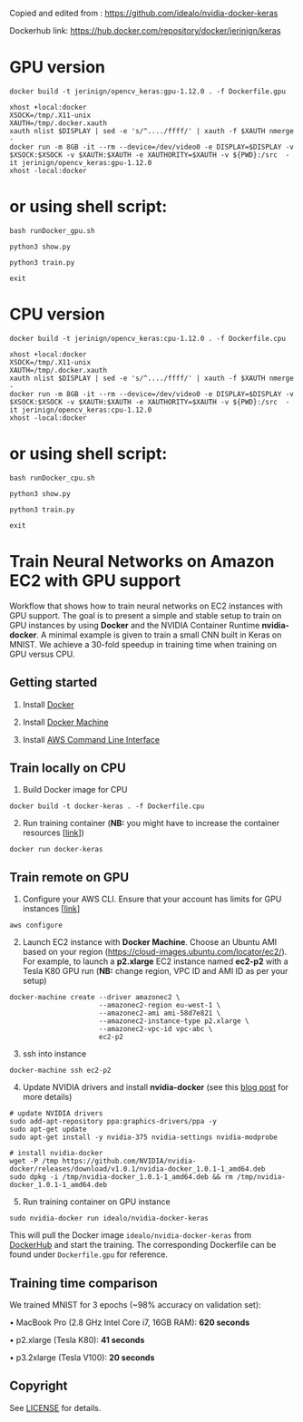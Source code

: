 Copied and edited from : https://github.com/idealo/nvidia-docker-keras

Dockerhub link: https://hub.docker.com/repository/docker/jerinign/keras

# GPU version

```
docker build -t jerinign/opencv_keras:gpu-1.12.0 . -f Dockerfile.gpu
```

```
xhost +local:docker
XSOCK=/tmp/.X11-unix
XAUTH=/tmp/.docker.xauth
xauth nlist $DISPLAY | sed -e 's/^..../ffff/' | xauth -f $XAUTH nmerge -
docker run -m 8GB -it --rm --device=/dev/video0 -e DISPLAY=$DISPLAY -v $XSOCK:$XSOCK -v $XAUTH:$XAUTH -e XAUTHORITY=$XAUTH -v ${PWD}:/src  -it jerinign/opencv_keras:gpu-1.12.0
xhost -local:docker
```

# or using shell script:

```
bash runDocker_gpu.sh
 
python3 show.py

python3 train.py

exit
```


# CPU version

```
docker build -t jerinign/opencv_keras:cpu-1.12.0 . -f Dockerfile.cpu
```

```
xhost +local:docker
XSOCK=/tmp/.X11-unix
XAUTH=/tmp/.docker.xauth
xauth nlist $DISPLAY | sed -e 's/^..../ffff/' | xauth -f $XAUTH nmerge -
docker run -m 8GB -it --rm --device=/dev/video0 -e DISPLAY=$DISPLAY -v $XSOCK:$XSOCK -v $XAUTH:$XAUTH -e XAUTHORITY=$XAUTH -v ${PWD}:/src  -it jerinign/opencv_keras:cpu-1.12.0
xhost -local:docker
```

# or using shell script:

```
bash runDocker_cpu.sh

python3 show.py

python3 train.py

exit
```


# Train Neural Networks on Amazon EC2 with GPU support

Workflow that shows how to train neural networks on EC2 instances with GPU support. The goal is to present a simple and stable setup to train on GPU instances by using **Docker** and the NVIDIA Container Runtime **nvidia-docker**. A minimal example is given to train a small CNN built in Keras on MNIST. We achieve a 30-fold speedup in training time when training on GPU versus CPU.


## Getting started

1. Install [Docker](https://docs.docker.com/install/)

2. Install [Docker Machine](https://docs.docker.com/machine/install-machine/)

3. Install [AWS Command Line Interface](https://docs.aws.amazon.com/cli/latest/userguide/installing.html)


## Train locally on CPU

1. Build Docker image for CPU
```
docker build -t docker-keras . -f Dockerfile.cpu
```

2. Run training container (**NB:** you might have to increase the container resources [[link](https://docs.docker.com/config/containers/resource_constraints/)])
```
docker run docker-keras
```


## Train remote on GPU

1. Configure your AWS CLI. Ensure that your account has limits for GPU instances [[link](https://docs.aws.amazon.com/AWSEC2/latest/UserGuide/ec2-resource-limits.html)]

```
aws configure
```

2. Launch EC2 instance with **Docker Machine**. Choose an Ubuntu AMI based on your region (https://cloud-images.ubuntu.com/locator/ec2/).
For example, to launch a **p2.xlarge** EC2 instance named **ec2-p2** with a Tesla K80 GPU run
(**NB:** change region, VPC ID and AMI ID as per your setup)

```
docker-machine create --driver amazonec2 \
                      --amazonec2-region eu-west-1 \
                      --amazonec2-ami ami-58d7e821 \
                      --amazonec2-instance-type p2.xlarge \
                      --amazonec2-vpc-id vpc-abc \
                      ec2-p2
```


3. ssh into instance

```
docker-machine ssh ec2-p2
```

4. Update NVIDIA drivers and install **nvidia-docker** (see this [blog post](https://towardsdatascience.com/using-docker-to-set-up-a-deep-learning-environment-on-aws-6af37a78c551) for more details)

```
# update NVIDIA drivers
sudo add-apt-repository ppa:graphics-drivers/ppa -y
sudo apt-get update
sudo apt-get install -y nvidia-375 nvidia-settings nvidia-modprobe

# install nvidia-docker
wget -P /tmp https://github.com/NVIDIA/nvidia-docker/releases/download/v1.0.1/nvidia-docker_1.0.1-1_amd64.deb
sudo dpkg -i /tmp/nvidia-docker_1.0.1-1_amd64.deb && rm /tmp/nvidia-docker_1.0.1-1_amd64.deb
```


5. Run training container on GPU instance

```
sudo nvidia-docker run idealo/nvidia-docker-keras
```

This will pull the Docker image `idealo/nvidia-docker-keras` from [DockerHub](https://hub.docker.com/r/idealo/nvidia-docker-keras) and start the training.
The corresponding Dockerfile can be found under `Dockerfile.gpu` for reference.



## Training time comparison

We trained MNIST for 3 epochs (~98% accuracy on validation set):

• MacBook Pro (2.8 GHz Intel Core i7, 16GB RAM): **620 seconds**

• p2.xlarge (Tesla K80): **41 seconds**

• p3.2xlarge (Tesla V100): **20 seconds**


## Copyright

See [LICENSE](LICENSE) for details.
